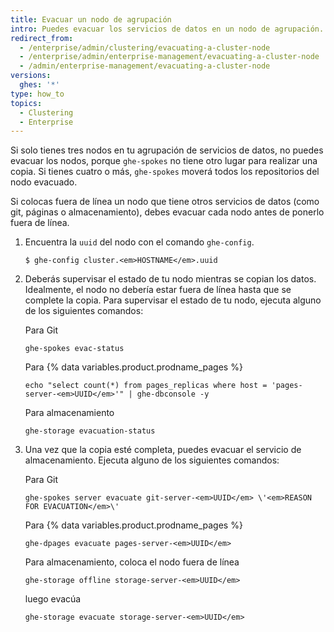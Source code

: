 ```yaml
---
title: Evacuar un nodo de agrupación
intro: Puedes evacuar los servicios de datos en un nodo de agrupación.
redirect_from:
  - /enterprise/admin/clustering/evacuating-a-cluster-node
  - /enterprise/admin/enterprise-management/evacuating-a-cluster-node
  - /admin/enterprise-management/evacuating-a-cluster-node
versions:
  ghes: '*'
type: how_to
topics:
  - Clustering
  - Enterprise
---
```


Si solo tienes tres nodos en tu agrupación de servicios de datos, no puedes evacuar los nodos, porque `ghe-spokes` no tiene otro lugar para realizar una copia. Si tienes cuatro o más, `ghe-spokes` moverá todos los repositorios del nodo evacuado.

Si colocas fuera de línea un nodo que tiene otros servicios de datos (como git, páginas o almacenamiento), debes evacuar cada nodo antes de ponerlo fuera de línea.

1. Encuentra la `uuid` del nodo con el comando `ghe-config`.

    ```shell
    $ ghe-config cluster.<em>HOSTNAME</em>.uuid
    ```

2. Deberás supervisar el estado de tu nodo mientras se copian los datos. Idealmente, el nodo no debería estar fuera de línea hasta que se complete la copia. Para supervisar el estado de tu nodo, ejecuta alguno de los siguientes comandos:

    Para Git
    ```
    ghe-spokes evac-status
    ```
    Para {% data variables.product.prodname_pages %}

    ```shell
    echo "select count(*) from pages_replicas where host = 'pages-server-<em>UUID</em>'" | ghe-dbconsole -y
    ```

    Para almacenamiento
    ```
    ghe-storage evacuation-status
    ```

3. Una vez que la copia esté completa, puedes evacuar el servicio de almacenamiento. Ejecuta alguno de los siguientes comandos:

    Para Git

    ```shell
    ghe-spokes server evacuate git-server-<em>UUID</em> \'<em>REASON FOR EVACUATION</em>\'
    ```

    Para {% data variables.product.prodname_pages %}

    ```shell
    ghe-dpages evacuate pages-server-<em>UUID</em>
    ```

    Para almacenamiento, coloca el nodo fuera de línea

    ```shell
    ghe-storage offline storage-server-<em>UUID</em>
    ```

      luego evacúa

    ```shell
    ghe-storage evacuate storage-server-<em>UUID</em>
    ```
